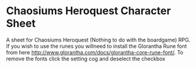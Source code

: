 # Chaosiums Heroquest Character Sheet

A sheet for Chaosiums Heroquest (Nothing to do with the boardgame) RPG. If you wish to use the runes you willneed to install the Glorantha Rune font from here http://www.glorantha.com/docs/glorantha-core-rune-font/.  To remove the fonts click the setting cog and deselect the checkbox
 